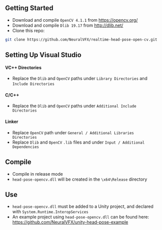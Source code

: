 
## Getting Started
- Download and compile `OpenCV 4.1.1` from https://opencv.org/
- Download and compile `Dlib 19.17` from http://dlib.net/
- Clone this repo:

```bash
git clone https://github.com/NeuralVFX/realtime-head-pose-open-cv.git
```

## Setting Up Visual Studio

#### VC++ Directories
- Replace the `Dlib` and `OpenCV` paths under `Library Directories` and `Include Directories`
#### C/C++ 
- Replace the `Dlib` and `OpenCV` paths under `Additional Include Directories`
#### Linker
- Replace `OpenCV` path under `General / Additional Libraries Directories`
- Replace `Dlib` and `OpenCV` `.lib` files and under `Input / Additional Dependencies`

## Compile
- Compile in release mode
- `head-pose-opencv.dll` will be created in the `\x64\Release` directory

## Use
- `head-pose-opencv.dll` must be added to a Unity project, and declared with `System.Runtime.InteropServices`
- An example project using `head-pose-opencv.dll` can be found here:  https://github.com/NeuralVFX/unity-head-pose-example

